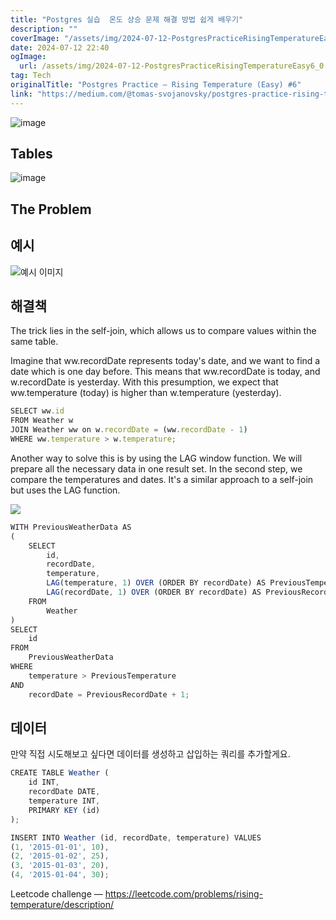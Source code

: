 ```yaml
---
title: "Postgres 실습  온도 상승 문제 해결 방법 쉽게 배우기"
description: ""
coverImage: "/assets/img/2024-07-12-PostgresPracticeRisingTemperatureEasy6_0.png"
date: 2024-07-12 22:40
ogImage: 
  url: /assets/img/2024-07-12-PostgresPracticeRisingTemperatureEasy6_0.png
tag: Tech
originalTitle: "Postgres Practice — Rising Temperature (Easy) #6"
link: "https://medium.com/@tomas-svojanovsky/postgres-practice-rising-temperature-6-b2155b6917d8"
---
```




![image](/assets/img/2024-07-12-PostgresPracticeRisingTemperatureEasy6_0.png)

## Tables

![image](/assets/img/2024-07-12-PostgresPracticeRisingTemperatureEasy6_1.png)

## The Problem


<div class="content-ad"></div>

## 예시

![예시 이미지](/assets/img/2024-07-12-PostgresPracticeRisingTemperatureEasy6_3.png)

## 해결책

<div class="content-ad"></div>

The trick lies in the self-join, which allows us to compare values within the same table.

Imagine that ww.recordDate represents today's date, and we want to find a date which is one day before. This means that ww.recordDate is today, and w.recordDate is yesterday. With this presumption, we expect that ww.temperature (today) is higher than w.temperature (yesterday).

```js
SELECT ww.id
FROM Weather w
JOIN Weather ww on w.recordDate = (ww.recordDate - 1)
WHERE ww.temperature > w.temperature;
```

Another way to solve this is by using the LAG window function. We will prepare all the necessary data in one result set. In the second step, we compare the temperatures and dates. It's a similar approach to a self-join but uses the LAG function.

<div class="content-ad"></div>

<img src="/assets/img/2024-07-12-PostgresPracticeRisingTemperatureEasy6_4.png" />

```js
WITH PreviousWeatherData AS
(
    SELECT 
        id,
        recordDate,
        temperature, 
        LAG(temperature, 1) OVER (ORDER BY recordDate) AS PreviousTemperature,
        LAG(recordDate, 1) OVER (ORDER BY recordDate) AS PreviousRecordDate
    FROM 
        Weather
)
SELECT 
    id 
FROM 
    PreviousWeatherData
WHERE 
    temperature > PreviousTemperature
AND 
    recordDate = PreviousRecordDate + 1;
```

## 데이터

만약 직접 시도해보고 싶다면 데이터를 생성하고 삽입하는 쿼리를 추가할게요.

<div class="content-ad"></div>


```js
CREATE TABLE Weather (
    id INT,
    recordDate DATE,
    temperature INT,
    PRIMARY KEY (id)
);

INSERT INTO Weather (id, recordDate, temperature) VALUES
(1, '2015-01-01', 10),
(2, '2015-01-02', 25),
(3, '2015-01-03', 20),
(4, '2015-01-04', 30);
```

Leetcode challenge — https://leetcode.com/problems/rising-temperature/description/

